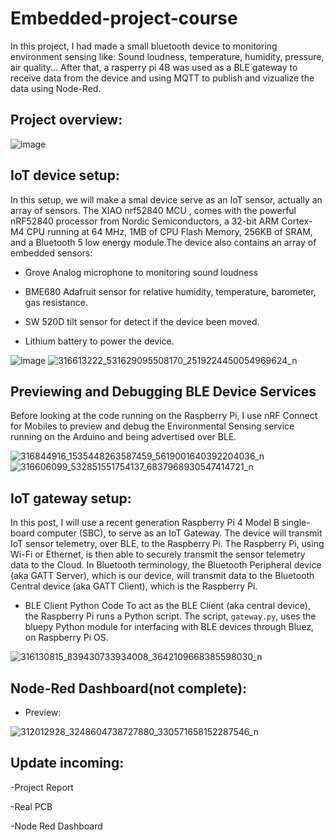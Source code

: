 # Embedded-project-course


In this project, I had made a small bluetooth device to monitoring environment sensing like: Sound loudness, temperature, humidity, pressure, air quality...
After that, a rasperry pi 4B was used as a BLE gateway to receive data from the device and using MQTT to publish and vizualize the data using Node-Red.

## Project overview:

![image](https://user-images.githubusercontent.com/63698805/203825455-a8bed558-0973-4766-89e2-432b2fd8693c.png)

## IoT device setup:

In this setup, we will make a smal device serve as an IoT sensor, actually an array of sensors. The XIAO nrf52840 MCU , comes with the powerful nRF52840 processor from Nordic Semiconductors, a 32-bit ARM Cortex-M4 CPU running at 64 MHz, 1MB of CPU Flash Memory, 256KB of SRAM, and a Bluetooth 5 low energy module.The device also contains an array of embedded sensors:
* Grove Analog microphone to monitoring sound loudness

* BME680 Adafruit sensor for relative humidity, temperature, barometer, gas resistance.

* SW 520D tilt sensor for detect if the device been moved.

* Lithium battery to power the device.


![image](https://user-images.githubusercontent.com/63698805/203826592-872adf94-b08b-40b8-a401-b69214ec21f0.png) ![316613222_531629095508170_2519224450054969624_n](https://user-images.githubusercontent.com/63698805/203827878-043f3111-1861-4fef-a013-e67faf6f060f.jpg)
## Previewing and Debugging BLE Device Services

Before looking at the code running on the Raspberry Pi, I use  nRF Connect for Mobiles to preview and debug the Environmental Sensing service running on the Arduino and being advertised over BLE.


![316844916_1535448263587459_5619001640392204036_n](https://user-images.githubusercontent.com/63698805/203832576-641bf12c-c177-456d-8d55-cdfa22173e1b.jpg)![316606099_532851551754137_6837968930547414721_n](https://user-images.githubusercontent.com/63698805/203832944-b3cc2afd-c080-43f0-88af-46ae710af289.jpg)


## IoT gateway setup:

In this post, I will use a recent generation Raspberry Pi 4 Model B single-board computer (SBC), to serve as an IoT Gateway. The device will transmit IoT sensor telemetry, over BLE, to the Raspberry Pi. The Raspberry Pi, using Wi-Fi or Ethernet, is then able to securely transmit the sensor telemetry data to the Cloud. In Bluetooth terminology, the Bluetooth Peripheral device (aka GATT Server), which is our device, will transmit data to the Bluetooth Central device (aka GATT Client), which is the Raspberry Pi.

* BLE Client Python Code
To act as the BLE Client (aka central device), the Raspberry Pi runs a Python script. The script,  `gateway.py`, uses the bluepy Python module for interfacing with BLE devices through Bluez, on Raspberry Pi OS.

![316130815_839430733934008_3642109668385598030_n](https://user-images.githubusercontent.com/63698805/203835482-cf2be516-5163-432a-a7a7-eb536b00e0f6.png)

## Node-Red Dashboard(not complete):

* Preview:

![312012928_3248604738727880_330571658152287546_n](https://user-images.githubusercontent.com/63698805/203835665-86f69f0a-0329-4fd4-9e0a-06a45b4245e2.png)


## Update incoming:

-Project Report

-Real PCB

-Node Red Dashboard
